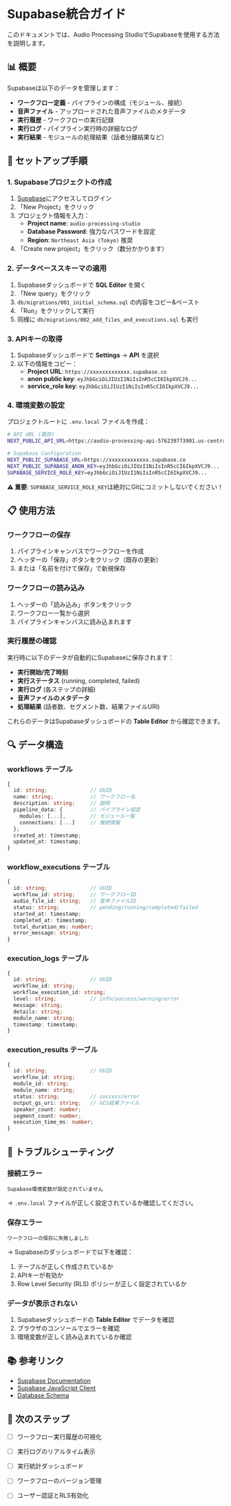 # Supabase統合ガイド

このドキュメントでは、Audio Processing StudioでSupabaseを使用する方法を説明します。

## 📊 概要

Supabaseは以下のデータを管理します：

- **ワークフロー定義** - パイプラインの構成（モジュール、接続）
- **音声ファイル** - アップロードされた音声ファイルのメタデータ
- **実行履歴** - ワークフローの実行記録
- **実行ログ** - パイプライン実行時の詳細なログ
- **実行結果** - モジュールの処理結果（話者分離結果など）

## 🚀 セットアップ手順

### 1. Supabaseプロジェクトの作成

1. [Supabase](https://supabase.com/)にアクセスしてログイン
2. 「New Project」をクリック
3. プロジェクト情報を入力：
   - **Project name**: `audio-processing-studio`
   - **Database Password**: 強力なパスワードを設定
   - **Region**: `Northeast Asia (Tokyo)` 推奨
4. 「Create new project」をクリック（数分かかります）

### 2. データベーススキーマの適用

1. Supabaseダッシュボードで **SQL Editor** を開く
2. 「New query」をクリック
3. `db/migrations/001_initial_schema.sql` の内容をコピー&ペースト
4. 「Run」をクリックして実行
5. 同様に `db/migrations/002_add_files_and_executions.sql` も実行

### 3. APIキーの取得

1. Supabaseダッシュボードで **Settings** → **API** を選択
2. 以下の情報をコピー：
   - **Project URL**: `https://xxxxxxxxxxxxx.supabase.co`
   - **anon public key**: `eyJhbGciOiJIUzI1NiIsInR5cCI6IkpXVCJ9...`
   - **service_role key**: `eyJhbGciOiJIUzI1NiIsInR5cCI6IkpXVCJ9...`

### 4. 環境変数の設定

プロジェクトルートに `.env.local` ファイルを作成：

```bash
# API URL (既存)
NEXT_PUBLIC_API_URL=https://audio-processing-api-576239773901.us-central1.run.app

# Supabase Configuration
NEXT_PUBLIC_SUPABASE_URL=https://xxxxxxxxxxxxx.supabase.co
NEXT_PUBLIC_SUPABASE_ANON_KEY=eyJhbGciOiJIUzI1NiIsInR5cCI6IkpXVCJ9...
SUPABASE_SERVICE_ROLE_KEY=eyJhbGciOiJIUzI1NiIsInR5cCI6IkpXVCJ9...
```

**⚠️ 重要**: `SUPABASE_SERVICE_ROLE_KEY`は絶対にGitにコミットしないでください！

## 📋 使用方法

### ワークフローの保存

1. パイプラインキャンバスでワークフローを作成
2. ヘッダーの「保存」ボタンをクリック（既存の更新）
3. または「名前を付けて保存」で新規保存

### ワークフローの読み込み

1. ヘッダーの「読み込み」ボタンをクリック
2. ワークフロー一覧から選択
3. パイプラインキャンバスに読み込まれます

### 実行履歴の確認

実行時に以下のデータが自動的にSupabaseに保存されます：

- **実行開始/完了時刻**
- **実行ステータス** (running, completed, failed)
- **実行ログ** (各ステップの詳細)
- **音声ファイルのメタデータ**
- **処理結果** (話者数、セグメント数、結果ファイルURI)

これらのデータはSupabaseダッシュボードの **Table Editor** から確認できます。

## 🔍 データ構造

### workflows テーブル

```typescript
{
  id: string;              // UUID
  name: string;            // ワークフロー名
  description: string;     // 説明
  pipeline_data: {         // パイプライン設定
    modules: [...],        // モジュール一覧
    connections: [...]     // 接続情報
  };
  created_at: timestamp;
  updated_at: timestamp;
}
```

### workflow_executions テーブル

```typescript
{
  id: string;              // UUID
  workflow_id: string;     // ワークフローID
  audio_file_id: string;   // 音声ファイルID
  status: string;          // pending/running/completed/failed
  started_at: timestamp;
  completed_at: timestamp;
  total_duration_ms: number;
  error_message: string;
}
```

### execution_logs テーブル

```typescript
{
  id: string;              // UUID
  workflow_id: string;
  workflow_execution_id: string;
  level: string;           // info/success/warning/error
  message: string;
  details: string;
  module_name: string;
  timestamp: timestamp;
}
```

### execution_results テーブル

```typescript
{
  id: string;              // UUID
  workflow_id: string;
  module_id: string;
  module_name: string;
  status: string;          // success/error
  output_gs_uri: string;   // GCS結果ファイル
  speaker_count: number;
  segment_count: number;
  execution_time_ms: number;
}
```

## 🔧 トラブルシューティング

### 接続エラー

```
Supabase環境変数が設定されていません
```

→ `.env.local` ファイルが正しく設定されているか確認してください。

### 保存エラー

```
ワークフローの保存に失敗しました
```

→ Supabaseのダッシュボードで以下を確認：
1. テーブルが正しく作成されているか
2. APIキーが有効か
3. Row Level Security (RLS) ポリシーが正しく設定されているか

### データが表示されない

1. Supabaseダッシュボードの **Table Editor** でデータを確認
2. ブラウザのコンソールでエラーを確認
3. 環境変数が正しく読み込まれているか確認

## 📚 参考リンク

- [Supabase Documentation](https://supabase.com/docs)
- [Supabase JavaScript Client](https://supabase.com/docs/reference/javascript/introduction)
- [Database Schema](./db/README.md)

## 🎯 次のステップ

- [ ] ワークフロー実行履歴の可視化
- [ ] 実行ログのリアルタイム表示
- [ ] 実行統計ダッシュボード
- [ ] ワークフローのバージョン管理
- [ ] ユーザー認証とRLS有効化

